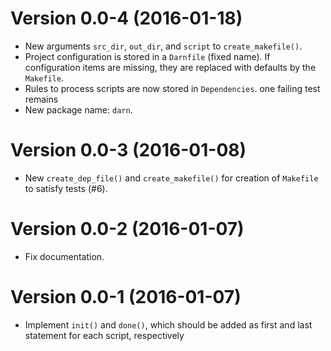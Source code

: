 Version 0.0-4 (2016-01-18)
===

- New arguments `src_dir`, `out_dir`, and `script` to `create_makefile()`.
- Project configuration is stored in a `Darnfile` (fixed name).  If configuration items are missing, they are replaced with defaults by the `Makefile`.
- Rules to process scripts are now stored in `Dependencies`.
one failing test remains
- New package name: `darn`.


Version 0.0-3 (2016-01-08)
===

- New `create_dep_file()` and `create_makefile()` for creation of `Makefile` to satisfy tests (#6).


Version 0.0-2 (2016-01-07)
===

- Fix documentation.


Version 0.0-1 (2016-01-07)
===

- Implement `init()` and `done()`, which should be added as first and last statement for each script, respectively


